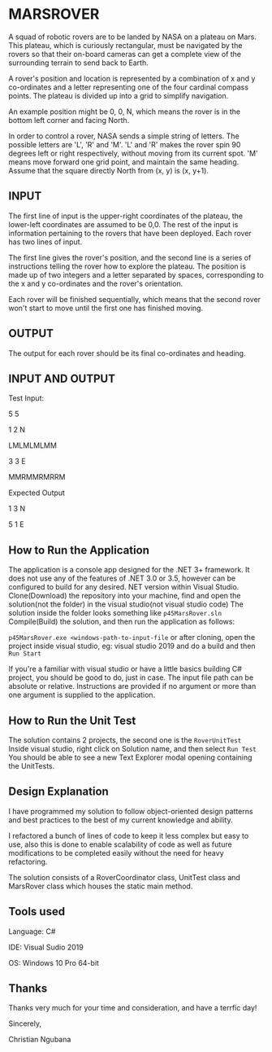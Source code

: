 # MARSROVER
A squad of robotic rovers are to be landed by NASA on a plateau on Mars. This plateau, which is curiously rectangular, must be navigated by the rovers so that their on-board cameras can get a complete view of the surrounding terrain to send back to Earth. <br/>

A rover's position and location is represented by a combination of x and y co-ordinates and a letter representing one of the four cardinal compass points. The plateau is divided up into a grid to simplify navigation.<br/>

An example position might be 0, 0, N, which means the rover is in the bottom left corner and facing North.

In order to control a rover, NASA sends a simple string of letters. The possible letters are 'L', 'R' and 'M'. 'L' and 'R' makes the rover spin 90 degrees left or right respectively, without moving from its current spot. 'M' means move forward one grid point, and maintain the same heading.<br/>
Assume that the square directly North from (x, y) is (x, y+1).

## INPUT

The first line of input is the upper-right coordinates of the plateau, the lower-left coordinates are assumed to be 0,0.
The rest of the input is information pertaining to the rovers that have been deployed. Each rover has two lines of input. <br/>

The first line gives the rover's position, and the second line is a series of instructions telling the rover how to explore the plateau. 
The position is made up of two integers and a letter separated by spaces, corresponding to the x and y co-ordinates and the rover's orientation. <br/>

Each rover will be finished sequentially, which means that the second rover won't start to move until the first one has finished moving.

## OUTPUT
The output for each rover should be its final co-ordinates and heading.

## INPUT AND OUTPUT

Test Input:

5 5

1 2 N

LMLMLMLMM

3 3 E

MMRMMRMRRM

Expected Output

1 3 N

5 1 E

## How to Run the Application
The application is a console app designed for the .NET 3+ framework. It does not use any of the features of .NET 3.0 or 3.5, however can be configured to build for any desired. NET version within Visual Studio.
Clone(Download) the repository into your machine, find and open the solution(not the folder) in the visual studio(not visual studio code) The solution inside the folder looks something like ```p45MarsRover.sln``` 
Compile(Build) the solution, and then run the application as follows:

```p45MarsRover.exe <windows-path-to-input-file``` or after cloning, open the project inside visual studio, eg: visual studio 2019 and do a build and then
```Run Start``` <br/>

If you're a familiar with visual studio or have a little basics building C# project, you should be good to do, just in case.
The input file path can be absolute or relative. Instructions are provided if no argument or more than one argument is supplied to the application.

## How to Run the Unit Test
The solution contains 2 projects, the second one is the ```RoverUnitTest``` <br/>
Inside visual studio, right click on Solution name, and then select ```Run Test``` You should be able to see a new Text Explorer modal opening containing the UnitTests.

## Design Explanation

I have programmed my solution to follow object-oriented design patterns and best practices to the best of my current knowledge and ability. <br/>

I refactored a bunch of lines of code to keep it less complex but easy to use, also this is done to enable scalability of code as well as future modifications to be completed easily without the need for heavy refactoring. <br/>

The solution consists of a RoverCoordinator class, UnitTest class and MarsRover class which houses the static main method. <br/>

## Tools used
Language: C#

IDE: Visual Sudio 2019

OS: Windows 10 Pro 64-bit

## Thanks
Thanks very much for your time and consideration, and have a terrfic day!

Sincerely,

Christian Ngubana









